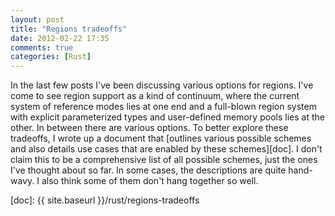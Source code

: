 ```yaml
---
layout: post
title: "Regions tradeoffs"
date: 2012-02-22 17:35
comments: true
categories: [Rust]
---
```


In the last few posts I've been discussing various options for
regions.  I've come to see region support as a kind of continuum,
where the current system of reference modes lies at one end and a
full-blown region system with explicit parameterized types and
user-defined memory pools lies at the other.  In between there are
various options.  To better explore these tradeoffs, I wrote up a
document that
[outlines various possible schemes and also details use cases that are enabled by these schemes][doc].
I don't claim this to be a comprehensive list of all possible schemes,
just the ones I've thought about so far.  In some cases, the
descriptions are quite hand-wavy.  I also think some of them don't
hang together so well.

[doc]: {{ site.baseurl }}/rust/regions-tradeoffs
